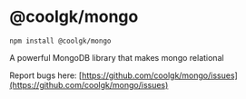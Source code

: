 # @coolgk/mongo

`npm install @coolgk/mongo`

A powerful MongoDB library that makes mongo relational

Report bugs here: [https://github.com/coolgk/mongo/issues](https://github.com/coolgk/mongo/issues)

